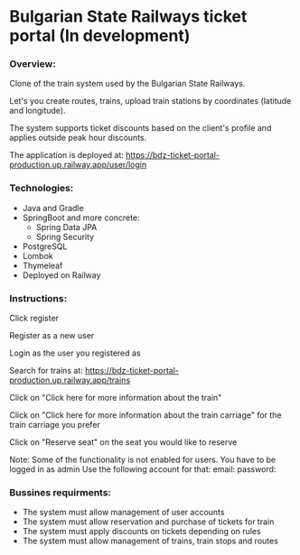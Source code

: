 # Bulgarian State Railways ticket portal (In development)

### Overview:

Clone of the train system used by the Bulgarian State Railways.

Let's you create routes, trains, upload train stations by coordinates (latitude and longitude). 

The system supports ticket discounts based on the client's profile and applies outside peak hour discounts.

The application is deployed at: https://bdz-ticket-portal-production.up.railway.app/user/login


### Technologies:

* Java and Gradle
* SpringBoot and more concrete:
    * Spring Data JPA
    * Spring Security
* PostgreSQL
* Lombok
* Thymeleaf
* Deployed on Railway

### Instructions:

Click register

Register as a new user

Login as the user you registered as

Search for trains at:
https://bdz-ticket-portal-production.up.railway.app/trains

Click on "Click here for more information about the train"

Click on "Click here for more information about the train carriage" for the train carriage you prefer

Click on "Reserve seat" on the seat you would like to reserve


Note:
Some of the functionality is not enabled for users.
You have to be logged in as admin
Use the following account for that:
email:
password:

### Bussines requirments:
* The system must allow management of user accounts
* The system must allow reservation and purchase of tickets for train
* The system must apply discounts on tickets depending on rules 
* The system must allow management of trains, train stops and routes
